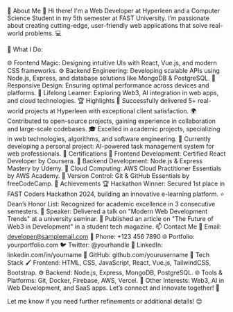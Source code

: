 🌟 About Me
👋 Hi there! I'm a Web Developer at Hyperleen and a Computer Science Student in my 5th semester at FAST University. I’m passionate about creating cutting-edge, user-friendly web applications that solve real-world problems. 💻

🔭 What I Do:

🌐 Frontend Magic: Designing intuitive UIs with React, Vue.js, and modern CSS frameworks.
⚙️ Backend Engineering: Developing scalable APIs using Node.js, Express, and database solutions like MongoDB & PostgreSQL.
📱 Responsive Design: Ensuring optimal performance across devices and platforms.
🌟 Lifelong Learner: Exploring Web3, AI integration in web apps, and cloud technologies.
🏆 Highlights
🎯 Successfully delivered 5+ real-world projects at Hyperleen with exceptional client satisfaction.
🌍 Contributed to open-source projects, gaining experience in collaboration and large-scale codebases.
🎓 Excelled in academic projects, specializing in web technologies, algorithms, and software engineering.
🚀 Currently developing a personal project: AI-powered task management system for web professionals.
📜 Certifications
🏅 Frontend Development: Certified React Developer by Coursera.
🏅 Backend Development: Node.js & Express Mastery by Udemy.
🏅 Cloud Computing: AWS Cloud Practitioner Essentials by AWS Academy.
🏅 Version Control: Git & GitHub Essentials by freeCodeCamp.
🏅 Achievements
🏆 Hackathon Winner: Secured 1st place in FAST Coders Hackathon 2024, building an innovative e-learning platform.
⭐ Dean’s Honor List: Recognized for academic excellence in 3 consecutive semesters.
📢 Speaker: Delivered a talk on "Modern Web Development Trends" at a university seminar.
📖 Published an article on "The Future of Web3 in Development" in a student tech magazine.
📫 Contact Me
📧 Email: developer@samplemail.com
📱 Phone: +123 456 7890
🌐 Portfolio: yourportfolio.com
🐦 Twitter: @yourhandle
💼 LinkedIn: linkedin.com/in/yourname
🌟 GitHub: github.com/yourusername
🚀 Tech Stack
🖌️ Frontend: HTML, CSS, JavaScript, React, Vue.js, TailwindCSS, Bootstrap.
⚙️ Backend: Node.js, Express, MongoDB, PostgreSQL.
🌐 Tools & Platforms: Git, Docker, Firebase, AWS, Vercel.
📱 Other Interests: Web3, AI in Web Development, and SaaS apps.
Let’s connect and innovate together! 🚀

Let me know if you need further refinements or additional details! 😊









